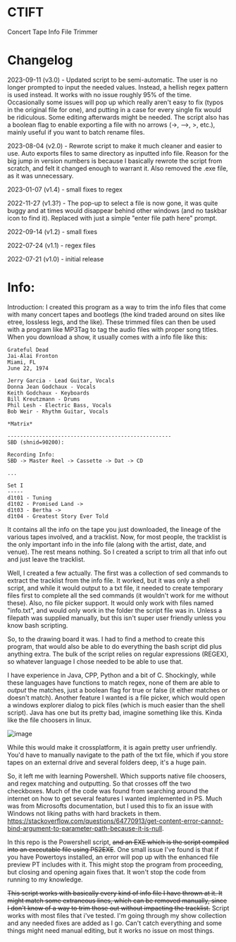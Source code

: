 # CTIFT
Concert Tape Info File Trimmer

# Changelog
2023-09-11 (v3.0) - Updated script to be semi-automatic. The user is no longer prompted to input the needed values. Instead, a hellish regex pattern is used instead. It works with no issue roughly 95% of the time. Occasionally some issues will pop up which really aren't easy to fix (typos in the original file for one), and putting in a case for every single fix would be ridiculous. Some editing afterwards might be needed. The script also has a boolean flag to enable exporting a file with no arrows (->, -->, >, etc.), mainly useful if you want to batch rename files.

2023-08-04 (v2.0) - Rewrote script to make it much cleaner and easier to use. Auto exports files to same directory as inputted info file. Reason for the big jump in version numbers is because I basically rewrote the script from scratch, and felt it changed enough to warrant it. Also removed the .exe file, as it was unnecessary.

2023-01-07 (v1.4) - small fixes to regex

2022-11-27 (v1.3?) - The pop-up to select a file is now gone, it was quite buggy and at times would disappear behind other windows (and no taskbar icon to find it). Replaced with just a simple "enter file path here" prompt.

2022-09-14 (v1.2) - small fixes

2022-07-24 (v1.1) - regex files

2022-07-21 (v1.0) - initial release

# Info:
Introduction:
I created this program as a way to trim the info files that come with many concert tapes and bootlegs (the kind traded around on sites like etree, lossless legs, and the like). These trimmed files can then be used with a program like MP3Tag to tag the audio files with proper song titles. When you download a show, it usually comes with a info file like this:

```
Grateful Dead
Jai-Alai Fronton
Miami, FL
June 22, 1974

Jerry Garcia - Lead Guitar, Vocals
Donna Jean Godchaux - Vocals
Keith Godchaux - Keyboards
Bill Kreutzmann - Drums
Phil Lesh - Electric Bass, Vocals
Bob Weir - Rhythm Guitar, Vocals

*Matrix* 

----------------------------------------------------
SBD (shnid=90200): 

Recording Info:
SBD -> Master Reel -> Cassette -> Dat -> CD

...

Set I
-----
d1t01 - Tuning
d1t02 - Promised Land ->
d1t03 - Bertha ->
d1t04 - Greatest Story Ever Told
```

It contains all the info on the tape you just downloaded, the lineage of the various tapes involved, and a tracklist. Now, for most people, the tracklist is the only important info in the info file (along with the artist, date, and venue). The rest means nothing. So I created a script to trim all that info out and just leave the tracklist. 

Well, I created a few actually. The first was a collection of sed commands to extract the tracklist from the info file. It worked, but it was only a shell script, and while it would output to a txt file, it needed to create temporary files first to complete all the sed commands (it wouldn't work for me without these). Also, no file picker support. It would only work with files named "info.txt", and would only work in the folder the script file was in. Unless a filepath was supplied manually, but this isn't super user friendly unless you know bash scripting.

So, to the drawing board it was. I had to find a method to create this program, that would also be able to do everything the bash script did plus anything extra. The bulk of the script relies on regular expressions (REGEX), so whatever language I chose needed to be able to use that. 

I have experience in Java, CPP, Python and a bit of C. Shockingly, while these languages have functions to match regex, none of them are able to *output* the matches, just a boolean flag for true or false (it either matches or doesn't match). Another feature I wanted is a file picker, which would open a windows explorer dialog to pick files (which is much easier than the shell script). Java has one but its pretty bad, imagine something like this. Kinda like the file choosers in linux.

![image](https://user-images.githubusercontent.com/9311410/174844581-2139c819-8391-4e14-a4fe-6be190af9a82.png)

While this would make it crossplatform, it is again pretty user unfriendly. You'd have to manually navigate to the path of the txt file, which if you store tapes on an external drive and several folders deep, it's a huge pain.

So, it left me with learning Powershell. Which supports native file choosers, and regex matching and outputting. So that crosses off the two checkboxes. Much of the code was found from searching around the internet on how to get several features I wanted implemented in PS. Much was from Microsofts documentation, but I used this to fix an issue with Windows not liking paths with hard brackets in them. https://stackoverflow.com/questions/64770913/get-content-error-cannot-bind-argument-to-parameter-path-because-it-is-null.

In this repo is the Powershell script, ~~and an EXE which is the script compiled into an executable file using PS2EXE~~. One small issue I've found is that if you have Powertoys installed, an error will pop up with the enhanced file preview PT includes with it. This might stop the program from proceeding, but closing and opening again fixes that. It won't stop the code from running to my knowledge.

~~This script works with basically every kind of info file I have thrown at it. It might match some extraneous lines, which can be removed manually, since I don't know of a way to trim those out without impacting the tracklist.~~
Script works with most files that i've tested. I'm going through my show collection and any needed fixes are added as I go. Can't catch everything and some things might need manual editing, but it works no issue on most things.
